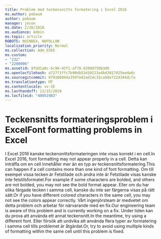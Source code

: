 ```yaml
---
title: Problem med teckensnitts formatering i Excel 2016
ms.author: pebaum
author: pebaum
manager: jecon
ms.date: 2/26/2018
ms.audience: Admin
ms.topic: article
ROBOTS: NOINDEX, NOFOLLOW
localization_priority: Normal
ms.collection: Adm_O365
ms.custom:
- "232"
- "2200006"
ms.assetid: 8fdd1a0c-6c90-43f1-af70-d200d758b3d6
ms.openlocfilehash: a727f1ffc7b90db53d10223a4bd3017d25eeda6c
ms.sourcegitcommit: 0f0186044a3597e42ad14c32ca58e7224344dcfa
ms.translationtype: MT
ms.contentlocale: sv-SE
ms.lasthandoff: 12/15/2019
ms.locfileid: "40051983"
---
```

# <a name="font-formatting-problems-in-excel"></a><span data-ttu-id="35db1-102">Teckensnitts formateringsproblem i Excel</span><span class="sxs-lookup"><span data-stu-id="35db1-102">Font formatting problems in Excel</span></span>

<span data-ttu-id="35db1-103">I Excel 2016 kanske teckensnittsformateringen inte visas korrekt i en cell.</span><span class="sxs-lookup"><span data-stu-id="35db1-103">In Excel 2016, font formatting may not appear properly in a cell.</span></span> <span data-ttu-id="35db1-104">Detta kan inträffa om en cell innehåller mer än en typ av teckensnittsformatering.</span><span class="sxs-lookup"><span data-stu-id="35db1-104">This can happen if a cell contains more than one kind of font formatting.</span></span> <span data-ttu-id="35db1-105">Om till exempel vissa tecken är Fetstilade och andra inte är Fetstilade visas kanske inte fetstilsformatet.</span><span class="sxs-lookup"><span data-stu-id="35db1-105">For example if some characters are bolded, and others are not bolded, you may not see the bold format appear.</span></span> <span data-ttu-id="35db1-106">Eller om du har olika färgade tecken i samma cell, kanske du inte ser färgerna visas på rätt sätt.</span><span class="sxs-lookup"><span data-stu-id="35db1-106">Or if you have different colored characters in the same cell, you may not see the colors appear correctly.</span></span> <span data-ttu-id="35db1-107">Vårt ingenjörsteam är medvetet om detta problem och arbetar för närvarande med en fix.</span><span class="sxs-lookup"><span data-stu-id="35db1-107">Our engineering team is aware of this problem and is currently working on a fix.</span></span> <span data-ttu-id="35db1-108">Under tiden kan du prova att använda ett annat teckensnitt.</span><span class="sxs-lookup"><span data-stu-id="35db1-108">In the meantime, try using a different font.</span></span> <span data-ttu-id="35db1-109">Eller försök att undvika att använda flera typer av formatering i samma cell tills problemet är åtgärdat.</span><span class="sxs-lookup"><span data-stu-id="35db1-109">Or, try to avoid using multiple kinds of formatting within the same cell until this problem is fixed.</span></span>
  